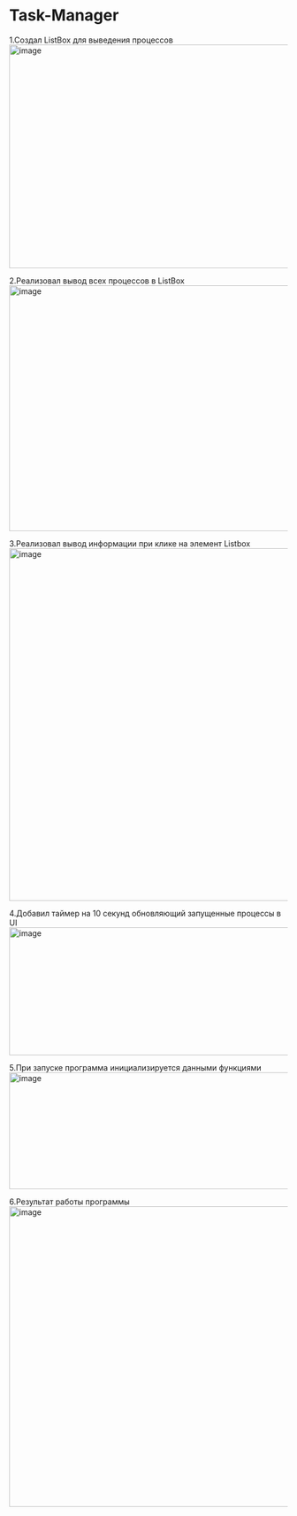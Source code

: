 # Task-Manager
1.Создал ListBox для выведения процессов
<img width="974" height="404" alt="image" src="https://github.com/user-attachments/assets/cb3a7c9b-9908-4268-b2a6-1fe5b6523fa6" />



2.Реализовал вывод всех процессов в ListBox
<img width="528" height="444" alt="image" src="https://github.com/user-attachments/assets/1952ef48-c2f4-4548-89f7-1cde258e7a21" />

3.Реализовал вывод информации при клике на элемент Listbox
<img width="974" height="637" alt="image" src="https://github.com/user-attachments/assets/49c2dcb4-7744-4bc2-aa2c-06f4e6698cbf" />


4.Добавил таймер на 10 секунд обновляющий запущенные процессы в UI
<img width="583" height="231" alt="image" src="https://github.com/user-attachments/assets/5a768d76-2ead-499d-a02f-73d60614b16f" />

5.При запуске программа инициализируется данными функциями
<img width="597" height="211" alt="image" src="https://github.com/user-attachments/assets/7e24b24f-df0b-4ae1-8418-a0e20df7677d" />

6.Результат работы программы
<img width="974" height="543" alt="image" src="https://github.com/user-attachments/assets/a93ddffb-1f6a-465d-bf60-b52241c8c274" />





